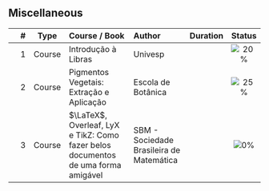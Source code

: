 ## Miscellaneous

|  | # | Type | Course / Book | Author | Duration | Status |
|:---:|:---:|:---:|:---|:---|:---:|:---:|
|  | 1 | Course | Introdução à Libras | Univesp |  | ![20%](https://geps.dev/progress/20) |
|  | 2 | Course | Pigmentos Vegetais: Extração e Aplicação | Escola de Botânica |  | ![25%](https://geps.dev/progress/25) |
|  | 3 | Course | $\LaTeX$, Overleaf, LyX e TikZ: Como fazer belos documentos de uma forma amigável | SBM - Sociedade Brasileira de Matemática |   | ![0%](https://geps.dev/progress/0) |


<!-- |  |  | Course | Noções Básicas em Previdência Complementar | ENAP (Escola Nacional de Administração Pública) | 25h | ![0%](https://geps.dev/progress/0) | -->